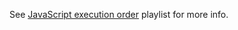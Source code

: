 See [JavaScript execution order](https://www.youtube.com/playlist?list=PLHPGnsVv7Lt3Bm0Q1Kgu4kybe8OmxwHuo) playlist for more info.
